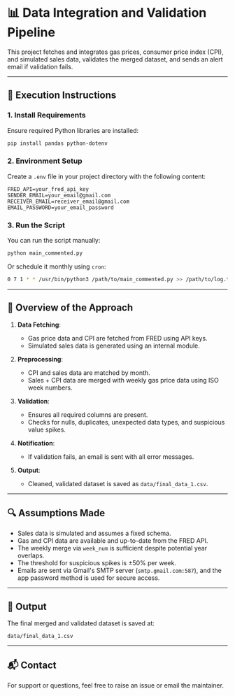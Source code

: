 # 📊 Data Integration and Validation Pipeline

This project fetches and integrates gas prices, consumer price index (CPI), and simulated sales data, validates the merged dataset, and sends an alert email if validation fails.

---

## 🚀 Execution Instructions

### 1. **Install Requirements**
Ensure required Python libraries are installed:

```bash
pip install pandas python-dotenv
```

### 2. **Environment Setup**
Create a `.env` file in your project directory with the following content:

```dotenv
FRED_API=your_fred_api_key
SENDER_EMAIL=your_email@gmail.com
RECEIVER_EMAIL=receiver_email@gmail.com
EMAIL_PASSWORD=your_email_password
```

### 3. **Run the Script**
You can run the script manually:

```bash
python main_commented.py
```

Or schedule it monthly using `cron`:

```bash
0 7 1 * * /usr/bin/python3 /path/to/main_commented.py >> /path/to/log.txt 2>&1
```

---

## 🧠 Overview of the Approach

1. **Data Fetching**:
   - Gas price data and CPI are fetched from FRED using API keys.
   - Simulated sales data is generated using an internal module.

2. **Preprocessing**:
   - CPI and sales data are matched by month.
   - Sales + CPI data are merged with weekly gas price data using ISO week numbers.

3. **Validation**:
   - Ensures all required columns are present.
   - Checks for nulls, duplicates, unexpected data types, and suspicious value spikes.

4. **Notification**:
   - If validation fails, an email is sent with all error messages.

5. **Output**:
   - Cleaned, validated dataset is saved as `data/final_data_1.csv`.

---

## 🔍 Assumptions Made

- Sales data is simulated and assumes a fixed schema.
- Gas and CPI data are available and up-to-date from the FRED API.
- The weekly merge via `week_num` is sufficient despite potential year overlaps.
- The threshold for suspicious spikes is ±50% per week.
- Emails are sent via Gmail's SMTP server (`smtp.gmail.com:587`), and the app password method is used for secure access.

---

## 📁 Output
The final merged and validated dataset is saved at:
```
data/final_data_1.csv
```

---

## 📬 Contact
For support or questions, feel free to raise an issue or email the maintainer.
